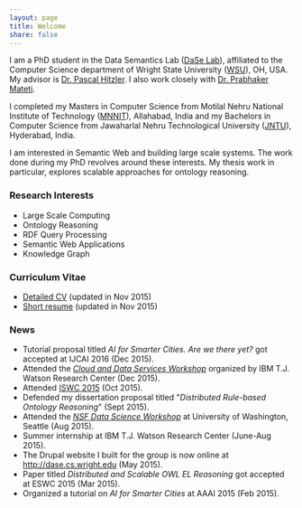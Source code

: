 ```yaml
---
layout: page
title: Welcome
share: false
---
```


I am a PhD student in the Data Semantics Lab (<a href="http://dase.cs.wright.edu/" target="_blank">DaSe Lab</a>), affiliated to the Computer Science department of Wright State University (<a href="http://www.wright.edu/" target="_blank">WSU</a>), OH, USA. My advisor is <a href="http://www.pascal-hitzler.de/" target="_blank">Dr. Pascal Hitzler</a>. I also work closely with <a href="http://cecs.wright.edu/~pmateti/PM/index.html" target="_blank">Dr. Prabhaker Mateti</a>. 

I completed my Masters in Computer Science from Motilal Nehru National Institute of Technology (<a href="http://www.mnnit.ac.in/" target="_blank">MNNIT</a>), Allahabad, India and my Bachelors in Computer Science from Jawaharlal Nehru Technological University (<a href="http://www.jntuh.ac.in/" target="_blank">JNTU</a>), Hyderabad, India.  

I am interested in Semantic Web and building large scale systems. The work done during my PhD revolves around these interests. My thesis work in particular, explores scalable approaches for ontology reasoning.   

### Research Interests
  
  * Large Scale Computing    
  * Ontology Reasoning 
  * RDF Query Processing  
  * Semantic Web Applications 
  * Knowledge Graph     

### Curriculum Vitae

  * <a href="files/Raghava_CV.pdf" target="_blank">Detailed CV</a> (updated in Nov 2015)   
  * <a href="files/Raghava_Resume.pdf" target="_blank">Short resume</a> (updated in Nov 2015)   


### News

  * Tutorial proposal titled *AI for Smarter Cities. Are we there yet?* got accepted at IJCAI 2016 (Dec 2015).
  * Attended the <a href="http://researcher.watson.ibm.com/researcher/view_group.php?id=6198" target="_blank">*Cloud and Data Services Workshop*</a> organized by IBM T.J. Watson Research Center (Dec 2015).
  * Attended <a href="http://iswc2015.semanticweb.org/" target="_blank">ISWC 2015</a> (Oct 2015).
  * Defended my dissertation proposal titled "*Distributed Rule-based Ontology Reasoning*" (Sept 2015).
  * Attended the <a href="http://depts.washington.edu/dswkshp/" target="_blank">*NSF Data Science Workshop*</a> at University of Washington, Seattle (Aug 2015). 
  * Summer internship at IBM T.J. Watson Research Center (June-Aug 2015).
  * The Drupal website I built for the group is now online at <a href="http://dase.cs.wright.edu/" target="_blank">http://dase.cs.wright.edu</a> (May 2015).
  * Paper titled *Distributed and Scalable OWL EL Reasoning* got accepted at ESWC 2015 (Mar 2015).
  * Organized a tutorial on *AI for Smarter Cities* at AAAI 2015 (Feb 2015).
  

	